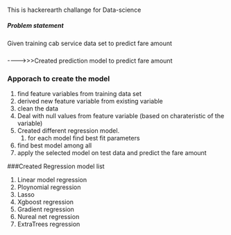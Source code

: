 ####
This is hackerearth challange for Data-science
####

##### Problem statement ######
Given training cab service data set to predict fare amount
#####

####
---->>>Created prediction model to predict fare amount
####

### Apporach to create the model
1) find feature variables from training data set
2) derived new feature variable from existing variable
3) clean the data
4) Deal with null values from feature variable (based on charateristic of the variable)
5) Created different regression model.
	1) for each model find best fit parameters
5) find best model among all
6) apply the selected model on test data and predict the fare amount

###Created Regression model list
1) Linear model regression
2) Ploynomial regression
3) Lasso
4) Xgboost regression
5) Gradient regression
6) Nureal net regression
7) ExtraTrees regression
